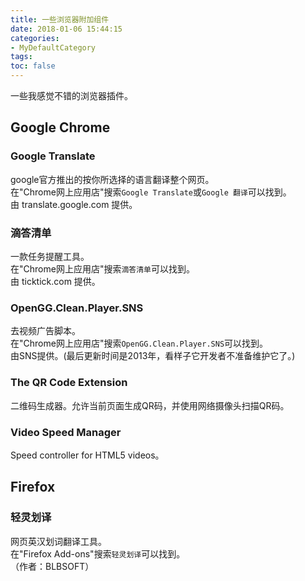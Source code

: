 ```yaml
---
title: 一些浏览器附加组件
date: 2018-01-06 15:44:15
categories:
- MyDefaultCategory
tags:
toc: false
---
```

一些我感觉不错的浏览器插件。  

<!-- more -->

## Google Chrome

### Google Translate  

google官方推出的按你所选择的语言翻译整个网页。  
在"Chrome网上应用店"搜索`Google Translate`或`Google 翻译`可以找到。  
由 translate.google.com 提供。  

### 滴答清单  

一款任务提醒工具。  
在"Chrome网上应用店"搜索`滴答清单`可以找到。  
由 ticktick.com 提供。  

### OpenGG.Clean.Player.SNS

去视频广告脚本。  
在"Chrome网上应用店"搜索`OpenGG.Clean.Player.SNS`可以找到。  
由SNS提供。(最后更新时间是2013年，看样子它开发者不准备维护它了。)  

### The QR Code Extension
二维码生成器。允许当前页面生成QR码，并使用网络摄像头扫描QR码。

### Video Speed Manager
Speed controller for HTML5 videos。

## Firefox  

### 轻灵划译  

网页英汉划词翻译工具。  
在"Firefox Add-ons"搜索`轻灵划译`可以找到。  
（作者：BLBSOFT）  
